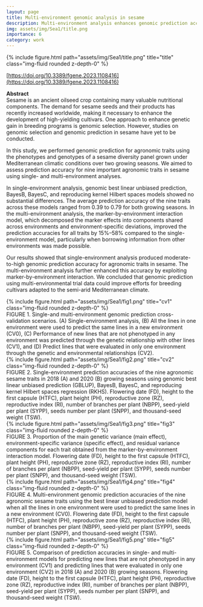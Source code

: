 ```yaml
---
layout: page
title: Multi-environment genomic analysis in sesame
description: Multi-environment analysis enhances genomic prediction accuracy of agronomic traits in sesame
img: assets/img/Sea1/title.png
importance: 6
category: work
---
```


<div class="row">
    <div class="col-sm mt-3 mt-md-0">
        {% include figure.html path="assets/img/Sea1/title.png" title="title" class="img-fluid rounded z-depth-0" %}
    </div>
</div>

[https://doi.org/10.3389/fgene.2023.1108416](https://doi.org/10.3389/fgene.2023.1108416)  

<strong>Abstract</strong>  
Sesame is an ancient oilseed crop containing many valuable nutritional components. The demand for sesame seeds and their products has recently increased worldwide, making it necessary to enhance the development of high-yielding cultivars. One approach to enhance genetic gain in breeding programs is genomic selection. However, studies on genomic selection and genomic prediction in sesame have yet to be conducted.

In this study, we performed genomic prediction for agronomic traits using the phenotypes and genotypes of a sesame diversity panel grown under Mediterranean climatic conditions over two growing seasons. We aimed to assess prediction accuracy for nine important agronomic traits in sesame using single- and multi-environment analyses.

In single-environment analysis, genomic best linear unbiased prediction, BayesB, BayesC, and reproducing kernel Hilbert spaces models showed no substantial differences. The average prediction accuracy of the nine traits across these models ranged from 0.39 to 0.79 for both growing seasons. In the multi-environment analysis, the marker-by-environment interaction model, which decomposed the marker effects into components shared across environments and environment-specific deviations, improved the prediction accuracies for all traits by 15%–58% compared to the single-environment model, particularly when borrowing information from other environments was made possible.

Our results showed that single-environment analysis produced moderate-to-high genomic prediction accuracy for agronomic traits in sesame. The multi-environment analysis further enhanced this accuracy by exploiting marker-by-environment interaction. We concluded that genomic prediction using multi-environmental trial data could improve efforts for breeding cultivars adapted to the semi-arid Mediterranean climate.


<div class="row">
    <div class="col-sm mt-3 mt-md-0">
        {% include figure.html path="assets/img/Sea1/fig1.png" title="cv1" class="img-fluid rounded z-depth-0" %}
    </div>

</div>
<div class="caption">
FIGURE 1. Single-and multi-environment genomic prediction cross-validation scenarios. (A) Single-environment analysis, (B) All the lines in one environment were used to predict the same lines in a new environment (CV0), (C) Performance of new lines that are not phenotyped in any environment was predicted through the genetic relationship with other lines (CV1), and (D) Predict lines that were evaluated in only one environment through the genetic and environmental relationships (CV2).
</div>

<div class="row">
    <div class="col-sm mt-3 mt-md-3">
        {% include figure.html path="assets/img/Sea1/fig2.png" title="cv2" class="img-fluid rounded z-depth-0" %}
    </div>

</div>
<div class="caption">
FIGURE 2. Single-environment prediction accuracies of the nine agronomic sesame traits in 2018 (A) and 2020 (B) growing seasons using genomic best linear unbiased prediction (GBLUP), BayesB, BayesC, and reproducing kernel Hilbert spaces regression (RKHS). Flowering date (FD), height to the first capsule (HTFC), plant height (PH), reproductive zone (RZ), reproductive index (RI), number of branches per plant (NBPP), seed-yield per plant (SYPP), seeds number per plant (SNPP), and thousand-seed weight (TSW).
</div>

<div class="row">
    <div class="col-sm mt-3 mt-md-0 d-flex align-items-center">
        {% include figure.html path="assets/img/Sea1/fig3.png" title="fig3" class="img-fluid rounded z-depth-0" %}
    </div>
</div>
<div class="caption">
FIGURE 3. Proportion of the main genetic variance (main effect), environment-specific variance (specific effect), and residual variance components for each trait obtained from the marker-by-environment interaction model. Flowering date (FD), height to the first capsule (HTFC), plant height (PH), reproductive zone (RZ), reproductive index (RI), number of branches per plant (NBPP), seed-yield per plant (SYPP), seeds number per plant (SNPP), and thousand-seed weight (TSW).
</div>



<div class="row">
    <div class="col-sm mt-3 mt-md-0">
        {% include figure.html path="assets/img/Sea1/fig4.png" title="fig4" class="img-fluid rounded z-depth-0" %}
    </div>
</div>
<div class="caption">
FIGURE 4. Multi-environment genomic prediction accuracies of the nine agronomic sesame traits using the best linear unbiased prediction model when all the lines in one environment were used to predict the same lines in a new environment (CV0). Flowering date (FD), height to the first capsule (HTFC), plant height (PH), reproductive zone (RZ), reproductive index (RI), number of branches per plant (NBPP), seed-yield per plant (SYPP), seeds number per plant (SNPP), and thousand-seed weight (TSW).
</div>

<div class="row">
    <div class="col-sm mt-3 mt-md-0">
        {% include figure.html path="assets/img/Sea1/fig5.png" title="fig5" class="img-fluid rounded z-depth-0" %}
    </div>
</div>
<div class="caption">
FIGURE 5. Comparison of prediction accuracies in single- and multi-environment models for predicting new lines that are not phenotyped in any environment (CV1) and predicting lines that were evaluated in only one environment (CV2) in 2018 (A) and 2020 (B) growing seasons. Flowering date (FD), height to the first capsule (HTFC), plant height (PH), reproductive zone (RZ), reproductive index (RI), number of branches per plant (NBPP), seed-yield per plant (SYPP), seeds number per plant (SNPP), and thousand-seed weight (TSW).
</div>

